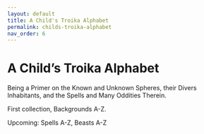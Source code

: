 ```yaml
---
layout: default
title: A Child's Troika Alphabet
permalink: childs-troika-alphabet
nav_order: 6
---
```


# A Child’s Troika Alphabet

Being a Primer on the Known and Unknown Spheres, their Divers Inhabitants, and the Spells and Many Oddities Therein. 

First collection, Backgrounds A-Z.

Upcoming: Spells A-Z, Beasts A-Z
